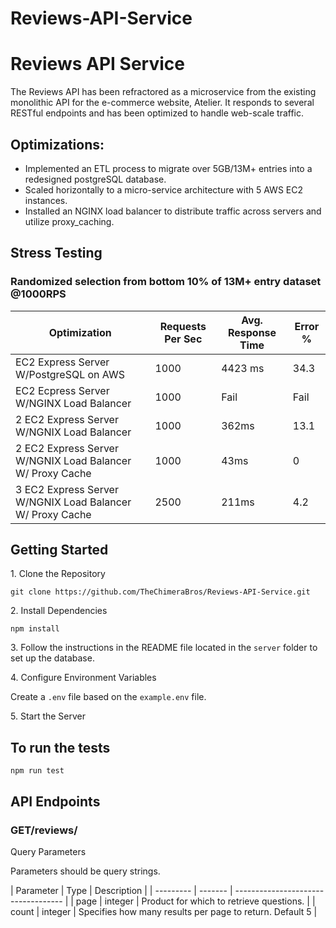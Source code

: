 # Reviews-API-Service
<h1>Reviews API Service</h1>
<p>
The Reviews API has been refractored as a microservice from the existing monolithic API for the e-commerce website, Atelier. It responds to several RESTful endpoints and has been optimized to handle web-scale traffic.
</p>
<h2>
Optimizations:
</h2>
<ul>
  <li>
    Implemented an ETL process to migrate over 5GB/13M+ entries into a redesigned postgreSQL database.
  </li>
  <li>
    Scaled horizontally to a micro-service architecture with 5 AWS EC2 instances.
  </li>
  <li>
    Installed an NGINX load balancer to distribute traffic across servers and utilize proxy_caching.
  </li>
</ul>
<h2>Stress Testing</h2>
<h3>Randomized selection from bottom 10% of 13M+ entry dataset @1000RPS</h3>

| Optimization  | Requests Per Sec | Avg. Response Time| Error % |
| ------------- | ------------- | ------------|-------|
| EC2 Express Server W/PostgreSQL on AWS | 1000| 4423 ms | 34.3
| EC2 Ecpress Server W/NGINX Load Balancer  | 1000  | Fail| Fail| 100.00
| 2 EC2 Express Server W/NGNIX Load Balancer | 1000 | 362ms | 13.1 
| 2 EC2 Express Server W/NGNIX Load Balancer W/ Proxy Cache| 1000 | 43ms | 0
| 3 EC2 Express Server W/NGNIX Load Balancer W/ Proxy Cache| 2500 | 211ms | 4.2
<h2>Getting Started</h2>

<p>1. Clone the Repository</p>
  <pre><code>git clone https://github.com/TheChimeraBros/Reviews-API-Service.git</code></pre>

  <p>2. Install Dependencies</p>
  <pre><code>npm install</code></pre>

  <p>3. Follow the instructions in the README file located in the <code>server</code> folder to set up the database.</p>

  <p>4. Configure Environment Variables</p>
  <p>Create a <code>.env</code> file based on the <code>example.env</code> file.</p>

  <p>5. Start the Server</p>
  
<h2>To run the tests</h2>
<pre><code>npm run test</code></pre>

<h2>API Endpoints</h2>
<h3>GET/reviews/</h3>
<p>Query Parameters</p>
<p> Parameters should be query strings.</p>
| Parameter | Type    | Description                         |
| --------- | ------- | ----------------------------------- |
| page      | integer | Product for which to retrieve questions. |
| count     | integer | Specifies how many results per page to return. Default 5 |

